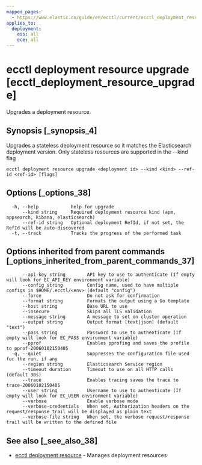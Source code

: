 ```yaml
---
mapped_pages:
  - https://www.elastic.co/guide/en/ecctl/current/ecctl_deployment_resource_upgrade.html
applies_to:
  deployment:
    ess: all
    ece: all
---
```


# ecctl deployment resource upgrade [ecctl_deployment_resource_upgrade]

Upgrades a deployment resource.


## Synopsis [_synopsis_4]

Upgrades a stateless deployment resource so it matches the Elasticsearch deployment version. Only stateless resources are supported in the --kind flag

```
ecctl deployment resource upgrade <deployment id> --kind <kind> --ref-id <ref-id> [flags]
```


## Options [_options_38]

```
  -h, --help            help for upgrade
      --kind string     Required deployment resource kind (apm, appsearch, kibana, elasticsearch)
      --ref-id string   Optional deployment RefId, if not set, the RefId will be auto-discovered
  -t, --track           Tracks the progress of the performed task
```


## Options inherited from parent commands [_options_inherited_from_parent_commands_37]

```
      --api-key string        API key to use to authenticate (If empty will look for EC_API_KEY environment variable)
      --config string         Config name, used to have multiple configs in $HOME/.ecctl/<env> (default "config")
      --force                 Do not ask for confirmation
      --format string         Formats the output using a Go template
      --host string           Base URL to use
      --insecure              Skips all TLS validation
      --message string        A message to set on cluster operation
      --output string         Output format [text|json] (default "text")
      --pass string           Password to use to authenticate (If empty will look for EC_PASS environment variable)
      --pprof                 Enables pprofing and saves the profile to pprof-20060102150405
  -q, --quiet                 Suppresses the configuration file used for the run, if any
      --region string         Elasticsearch Service region
      --timeout duration      Timeout to use on all HTTP calls (default 30s)
      --trace                 Enables tracing saves the trace to trace-20060102150405
      --user string           Username to use to authenticate (If empty will look for EC_USER environment variable)
      --verbose               Enable verbose mode
      --verbose-credentials   When set, Authorization headers on the request/response trail will be displayed as plain text
      --verbose-file string   When set, the verbose request/response trail will be written to the defined file
```


## See also [_see_also_38]

* [ecctl deployment resource](/reference/ecctl_deployment_resource.md)	 - Manages deployment resources

